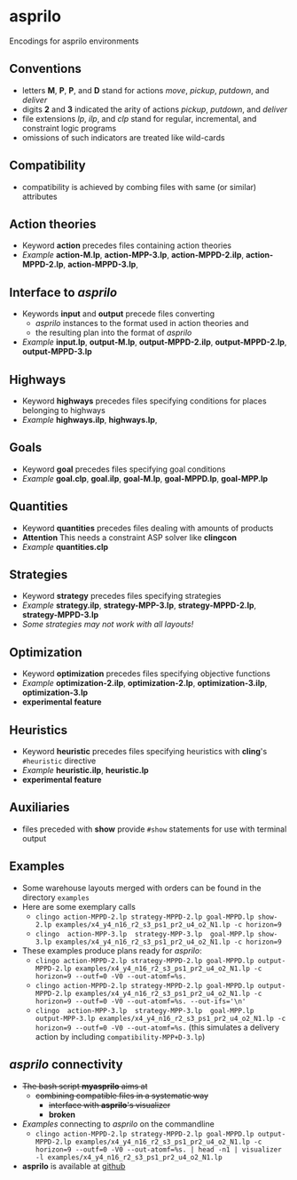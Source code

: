 # asprilo

Encodings for asprilo environments

## Conventions

  * letters **M**, **P**, **P**, and **D** stand for actions *move*, *pickup*, *putdown*, and *deliver*
  * digits **2** and **3** indicated the arity of actions *pickup*, *putdown*, and *deliver*
  * file extensions *lp*, *ilp*, and *clp* stand for regular, incremental, and constraint logic programs
  * omissions of such indicators are treated like wild-cards

## Compatibility

  * compatibility is achieved by combing files with same (or similar) attributes

## Action theories

  * Keyword **action** precedes files containing action theories
  * *Example* **action-M.lp**, **action-MPP-3.lp**, **action-MPPD-2.ilp**, **action-MPPD-2.lp**, **action-MPPD-3.lp**,

## Interface to *asprilo*

  * Keywords **input** and **output** precede files converting 
      * *asprilo* instances to the format used in action theories and 
      * the resulting plan into the format of *asprilo*
  * *Example* **input.lp**, **output-M.lp**, **output-MPPD-2.ilp**, **output-MPPD-2.lp**, **output-MPPD-3.lp**
  
## Highways

  * Keyword **highways** precedes files specifying conditions for places belonging to highways
  * *Example* **highways.ilp**, **highways.lp**,

## Goals

   * Keyword **goal** precedes files specifying goal conditions
   * *Example* **goal.clp**, **goal.ilp**, **goal-M.lp**, **goal-MPPD.lp**, **goal-MPP.lp**

## Quantities

   * Keyword **quantities** precedes files dealing with amounts of products
   * **Attention** This needs a constraint ASP solver like **clingcon**
   * *Example* **quantities.clp**

## Strategies

   * Keyword **strategy** precedes files specifying strategies
   * *Example* **strategy.ilp**, **strategy-MPP-3.lp**, **strategy-MPPD-2.lp**, **strategy-MPPD-3.lp**
   * _Some strategies may not work with all layouts!_
   
## Optimization

   * Keyword **optimization** precedes files specifying objective functions
   * *Example* **optimization-2.ilp**, **optimization-2.lp**,  **optimization-3.ilp**,  **optimization-3.lp**
   * **experimental feature**

## Heuristics

   * Keyword **heuristic** precedes files specifying heuristics with **cling**'s `#heuristic` directive
   * *Example* **heuristic.ilp**, **heuristic.lp**
   * **experimental feature**

## Auxiliaries

  * files preceded with **show** provide `#show` statements for use with terminal output

## Examples

  * Some warehouse layouts merged with orders can be found in the directory `examples`
  * Here are some exemplary calls
	* `clingo action-MPPD-2.lp strategy-MPPD-2.lp goal-MPPD.lp show-2.lp examples/x4_y4_n16_r2_s3_ps1_pr2_u4_o2_N1.lp -c horizon=9`
	* `clingo  action-MPP-3.lp  strategy-MPP-3.lp  goal-MPP.lp show-3.lp examples/x4_y4_n16_r2_s3_ps1_pr2_u4_o2_N1.lp -c horizon=9`
  * These examples produce plans ready for _asprilo_:
      * `clingo action-MPPD-2.lp strategy-MPPD-2.lp goal-MPPD.lp output-MPPD-2.lp examples/x4_y4_n16_r2_s3_ps1_pr2_u4_o2_N1.lp -c horizon=9 --outf=0 -V0 --out-atomf=%s.`
      * `clingo action-MPPD-2.lp strategy-MPPD-2.lp goal-MPPD.lp output-MPPD-2.lp examples/x4_y4_n16_r2_s3_ps1_pr2_u4_o2_N1.lp -c horizon=9 --outf=0 -V0 --out-atomf=%s. --out-ifs='\n'`
      * `clingo  action-MPP-3.lp  strategy-MPP-3.lp  goal-MPP.lp  output-MPP-3.lp examples/x4_y4_n16_r2_s3_ps1_pr2_u4_o2_N1.lp -c horizon=9 --outf=0 -V0 --out-atomf=%s.` (this simulates a delivery action by including `compatibility-MPP+D-3.lp`)
## _asprilo_ connectivity

  * ~~The bash script **myasprilo** aims at~~
    * ~~combining compatible files in a systematic way~~
	  * ~~interface with **asprilo**'s visualizer~~
	  * **broken**
  * *Examples* connecting to _asprilo_ on the commandline
	* `clingo action-MPPD-2.lp strategy-MPPD-2.lp goal-MPPD.lp output-MPPD-2.lp examples/x4_y4_n16_r2_s3_ps1_pr2_u4_o2_N1.lp -c horizon=9 --outf=0 -V0 --out-atomf=%s. | head -n1 | visualizer -l examples/x4_y4_n16_r2_s3_ps1_pr2_u4_o2_N1.lp`
  * **asprilo** is available at [github](https://github.com/potassco/asprilo)
